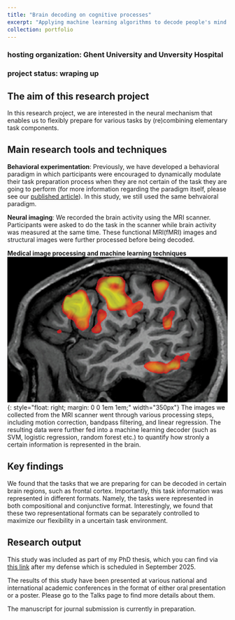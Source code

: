 ```yaml
---
title: "Brain decoding on cognitive processes"
excerpt: "Applying machine learning algorithms to decode people's mind using brain imaging data <br/><img src='/website/images/brain_decoding.png' style='width: 50%; height: auto;'>"
collection: portfolio
---
```


### hosting organization: Ghent University and Unversity Hospital
### project status: wraping up

## The aim of this research project
In this research project, we are interested in the neural mechanism that enables us to flexibly prepare for various tasks by \(re\)combining elementary task components.

## Main research tools and techniques

**Behavioral experimentation**: 
Previously, we have developed a behavioral paradigm in which participants were encouraged to dynamically modulate their task preparation process when they are not certain of the task they are going to perform \(for more information regarding the paradigm itself, please see our [published article](https://www.sciencedirect.com/science/article/abs/pii/S0010027724000702)\). In this study, we still used the same behvaioral paradigm.

**Neural imaging**: 
We recorded the brain activity using the MRI scanner. Participants were asked to do the task in the scanner while brain activity was measured at the same time. These functional MRI\(fMRI\) images and structural images were further processed before being decoded.

**Medical image processing and machine learning techniques**
![](https://raw.githubusercontent.com/cmchai/website/refs/heads/master/images/brain_scan.jpg){: style="float: right; margin: 0 0 1em 1em;" width="350px"}
The images we collected from the MRI scanner went through various processing steps, including motion correction, bandpass filtering, and linear regression. The resulting data were further fed into a machine learning decoder \(such as SVM, logistic regression, random forest etc.\) to quantify how stronly a certain information is represented in the brain.

## Key findings
We found that the tasks that we are preparing for can be decoded in certain brain regions, such as frontal cortex. Importantly, this task information was represented in different formats. Namely, the tasks were represented in both compositional and conjunctive format. Interestingly, we found that these two representational formats can be separately controlled to maximize our flexibility in a uncertain task environment.

## Research output
This study was included as part of my PhD thesis, which you can find via [this link](https://biblio.ugent.be/) after my defense which is scheduled in September 2025.

The results of this study have been presented at various national and international academic conferences in the format of either oral presentation or a poster. Please go to the Talks page to find more details about them.

The manuscript for journal submission is currently in preparation.